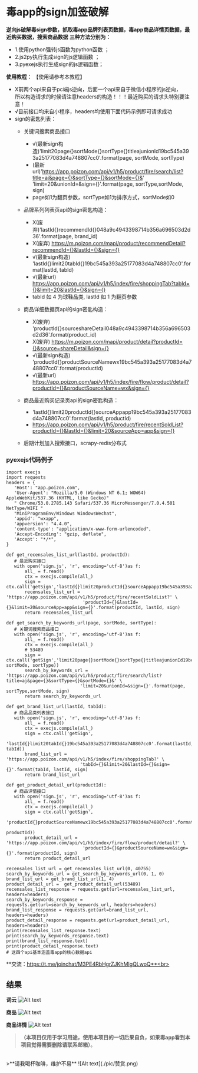 # 毒app的sign加签破解
**逆向js破解毒sign参数，抓取毒app品牌列表页数据，毒app商品详情页数据，最近购买数据，搜索商品数据**
**三种方法分别为：**
- 1.使用python强转js函数为python函数 ；
- 2.js2py执行生成sign的js逻辑函数 ；
- 3.pyexejs执行生成sign的js逻辑函数；

**使用教程：**
【使用请参考本教程】
- X前两个api来自于pc端js逆向，后面一个api来自于微信小程序的js逆向，<br>
  所以构造请求的时候请注意headers的构造！！！最近购买的请求头特别要注意！
- √目前接口均来自小程序，headers均使用下面代码示例即可请求成功
- sign的密匙列表：
  - 关键词搜索商品接口
      - √(最新sign构造)'limit20page{}sortMode{}sortType{}titleajunionId19bc545a393a25177083d4a748807cc0'.format(page, sortMode, sortType)
      - (最新url)'https://app.poizon.com/api/v1/h5/product/fire/search/list?title=aj&page={}&sortType={}&sortMode={}&' \
                             'limit=20&unionId=&sign={}'.format(page, sortType,sortMode, sign)
      - page如1为翻页参数，sortType如1为排序方式，sortMode如0
  - 品牌系列列表页api的sign密匙构造：
      -  X(废弃)'lastId{}recommendId{}048a9c4943398714b356a696503d2d36'.format(page, brand_id)
      -  X(废弃) https://m.poizon.com/mapi/product/recommendDetail?recommendId={}&lastId={}&sign={}
      -  √(最新sign构造) 'lastId{}limit20tabId{}19bc545a393a25177083d4a748807cc0'.format(lastId, tabId)
      -  √(最新url) https://app.poizon.com/api/v1/h5/index/fire/shoppingTab?tabId={}&limit=20&lastId={}&sign={}
      -  tabId 如 4 为球鞋品类, lastId 如 1 为翻页参数
  - 商品详细数据页api的sign密匙构造：   
      -  X(废弃) 'productId{}sourceshareDetail048a9c4943398714b356a696503d2d36'.format(product_id)
      -  X(废弃) https://m.poizon.com/mapi/product/detail?productId={}&source=shareDetail&sign={}
      -  √(最新sign构造) 'productId{}productSourceNamewx19bc545a393a25177083d4a748807cc0'.format(productId)
      -  √(最新url) https://app.poizon.com/api/v1/h5/index/fire/flow/product/detail?productId={}&productSourceName=wx&sign={}
   - 商品最近购买记录页api的sign密匙构造：
      - 'lastId{}limit20productId{}sourceAppapp19bc545a393a25177083d4a748807cc0'.format(lastId, productId)
      - https://app.poizon.com/api/v1/h5/product/fire/recentSoldList?productId={}&lastId={}&limit=20&sourceApp=app&sign={}
    
   - 后期计划加入搜索接口，scrapy-redis分布式 
 ### pyexejs代码例子
 ``` 
import execjs
import requests
headers = {
    'Host': "app.poizon.com",
    'User-Agent': "Mozilla/5.0 (Windows NT 6.1; WOW64) AppleWebKit/537.36 (KHTML, like Gecko)"
    " Chrome/53.0.2785.143 Safari/537.36 MicroMessenger/7.0.4.501 NetType/WIFI "
    "MiniProgramEnv/Windows WindowsWechat",
    'appid': "wxapp",
    'appversion': "4.4.0",
    'content-type': "application/x-www-form-urlencoded",
    'Accept-Encoding': "gzip, deflate",
    'Accept': "*/*",
 }
 
def get_recensales_list_url(lastId, productId):
    # 最近购买接口
    with open('sign.js', 'r', encoding='utf-8')as f:
        all_ = f.read()
        ctx = execjs.compile(all_)
        sign = ctx.call('getSign','lastId{}limit20productId{}sourceAppapp19bc545a393a25177083d4a748807cc0'.format(lastId,productId))
        recensales_list_url = 'https://app.poizon.com/api/v1/h5/product/fire/recentSoldList?' \
                              'productId={}&lastId={}&limit=20&sourceApp=app&sign={}'.format(productId, lastId, sign)
        return recensales_list_url
        
def get_search_by_keywords_url(page, sortMode, sortType):
    # 关键词搜索商品接口
    with open('sign.js', 'r', encoding='utf-8')as f:
        all_ = f.read()
        ctx = execjs.compile(all_)
        # 53489
        sign = ctx.call('getSign','limit20page{}sortMode{}sortType{}titleajunionId19bc545a393a25177083d4a748807cc0'.format(page,                            sortMode, sortType))
        search_by_keywords_url = 'https://app.poizon.com/api/v1/h5/product/fire/search/list?title=aj&page={}&sortType={}&sortMode={}&' \
                             'limit=20&unionId=&sign={}'.format(page, sortType,sortMode, sign)
        return search_by_keywords_url
        
def get_brand_list_url(lastId, tabId):
    # 商品品类列表接口
    with open('sign.js', 'r', encoding='utf-8')as f:
        all_ = f.read()
        ctx = execjs.compile(all_)
        sign = ctx.call('getSign',
                        'lastId{}limit20tabId{}19bc545a393a25177083d4a748807cc0'.format(lastId, tabId))
        brand_list_url = 'https://app.poizon.com/api/v1/h5/index/fire/shoppingTab?' \
                             'tabId={}&limit=20&lastId={}&sign={}'.format(tabId, lastId, sign)
        return brand_list_url
        
def get_product_detail_url(productId):
    # 商品详情接口
    with open('sign.js', 'r', encoding='utf-8')as f:
        all_ = f.read()
        ctx = execjs.compile(all_)
        sign = ctx.call('getSign',
                        'productId{}productSourceNamewx19bc545a393a25177083d4a748807cc0'.format(
                                                                                                        productId))
        product_detail_url = 'https://app.poizon.com/api/v1/h5/index/fire/flow/product/detail?' \
                              'productId={}&productSourceName=wx&sign={}'.format(productId, sign)
        return product_detail_url   
        
recensales_list_url = get_recensales_list_url(0, 40755)
search_by_keywords_url = get_search_by_keywords_url(0, 1, 0)
brand_list_url = get_brand_list_url(1, 4)
product_detail_url =  get_product_detail_url(53489)
recensales_list_response = requests.get(url=recensales_list_url, headers=headers)
search_by_keywords_response =  requests.get(url=search_by_keywords_url, headers=headers)
brand_list_response = requests.get(url=brand_list_url, headers=headers)
product_detail_response = requests.get(url=product_detail_url, headers=headers)
print(recensales_list_response.text)
print(search_by_keywords_response.text)
print(brand_list_response.text)
print(product_detail_response.text)
# 这四个api基本涵盖毒app的核心数据api
```
**交流：https://t.me/joinchat/M3PE4RbHgrZJKhMIgQLwoQ**<br>
<!-- <img src="https://github.com/luo1994/du-app-sign/blob/master/pic/%E8%B5%9E%E8%B5%8F.png" width="20%" height="20%"><br> -->
    
## 结果
 **词云**
 ![Alt text](./pic/du_wordcloud.png)
 
 **商品**
 ![Alt text](./pic/du_sku.png)
 
 **商品详情**
 ![Alt text](./pic/du_detail.png)
>**（本项目仅用于学习用途，使用本项目的一切后果自负，如果毒app看到本项目觉得需要删除请联系邮箱）**。
<br>
>**请我喝杯咖啡，维护不易**
![Alt text](./pic/赞赏.png)
